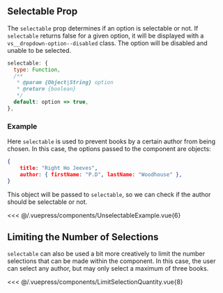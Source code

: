 ## Selectable Prop <Badge text="v3.3.0+" />

The `selectable` prop determines if an option is selectable or not. If `selectable` returns false
for a given option, it will be displayed with a `vs__dropdown-option--disabled` class. The option
will be disabled and unable to be selected. 

```js
selectable: {
  type: Function,
  /**
   * @param {Object|String} option
   * @return {boolean}
   */
  default: option => true,
},
```

### Example

Here `selectable` is used to prevent books by a certain author from being chosen. In this case,
the options passed to the component are objects: 

```json
{ 
    title: "Right Ho Jeeves", 
    author: { firstName: "P.D", lastName: "Woodhouse" }, 
}
```

This object will be passed to `selectable`, so we can check if the author should be selectable or not.

<UnselectableExample />

<<< @/.vuepress/components/UnselectableExample.vue{6}

## Limiting the Number of Selections

`selectable` can also be used a bit more creatively to limit the number selections that can be made 
within the component. In this case, the user can select any author, but may only select a maximum
of three books.

<LimitSelectionQuantity />

<<< @/.vuepress/components/LimitSelectionQuantity.vue{8}
